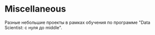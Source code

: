 # Miscellaneous
Разные небольшие проекты в рамках обучения по программе "Data Scientist: с нуля до middle".
